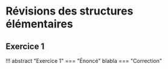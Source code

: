 # Révisions des structures élémentaires

## Exercice 1

!!! abstract "Exercice 1"
    === "Énoncé"
        blabla
    === "Correction"
         